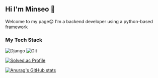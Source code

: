 

<!--
**mseo39/mseo39** is a ✨ _special_ ✨ repository because its `README.md` (this file) appears on your GitHub profile.

Here are some ideas to get you started:

- 🔭 I’m currently working on ...
- 🌱 I’m currently learning ...
- 👯 I’m looking to collaborate on ...
- 🤔 I’m looking for help with ...
- 💬 Ask me about ...
- 📫 How to reach me: ...
- 😄 Pronouns: ...
- ⚡ Fun fact: ...
-->

## Hi I'm Minseo 👋
Welcome to my page😊
I'm a backend developer using a python-based framework

### My Tech Stack
![Django](https://img.shields.io/badge/-Django-092E20?style=for-the-badge&logo=Django&logoColor=white)
![Git](https://img.shields.io/badge/-Git-F05032?style=for-the-badge&logo=git&logoColor=white)


[![Solved.ac Profile](http://mazassumnida.wtf/api/v2/generate_badge?boj=mseo39)](https://solved.ac/mseo39/)



[![Anurag's GitHub stats](https://github-readme-stats.vercel.app/api?username=mseo39)](https://github.com/mseo39/github-readme-stats)
